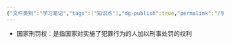 ```yaml
---
{"文件类别":"学习笔记","tags":["知识点"],"dg-publish":true,"permalink":"/学习笔记/知识点cheese/国家刑罚权/","dgPassFrontmatter":true,"created":"2024-09-11T21:28:08.236+08:00","updated":"2024-09-11T21:28:31.466+08:00"}
---
```


- 国家刑罚权：是指国家对实施了犯罪行为的人加以刑事处罚的权利